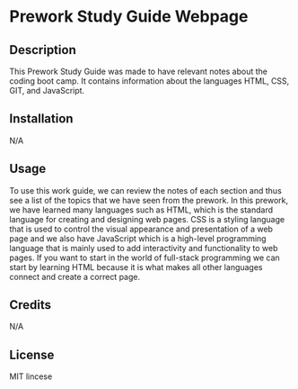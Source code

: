 # Prework Study Guide Webpage

## Description
This Prework Study Guide was made to have relevant notes about the coding boot camp. It contains information about the languages HTML, CSS, GIT, and JavaScript.


## Installation

N/A

## Usage

To use this work guide, we can review the notes of each section and thus see a list of the topics that we have seen from the prework. In this prework, we have learned many languages such as HTML, which is the standard language for creating and designing web pages.
CSS is a styling language that is used to control the visual appearance and presentation of a web page and we also have JavaScript which is a high-level programming language that is mainly used to add interactivity and functionality to web pages. If you want to start in the world of full-stack programming we can start by learning HTML because it is what makes all other languages connect and create a correct page.

## Credits

N/A

## License

MIT lincese
